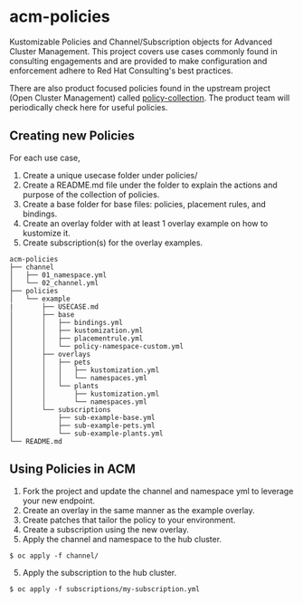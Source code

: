 # acm-policies

Kustomizable Policies and Channel/Subscription objects for Advanced Cluster Management. This project covers use cases commonly found in consulting engagements and are provided to make configuration and enforcement adhere to Red Hat Consulting's best practices.

There are also product focused policies found in the upstream project (Open Cluster Management) called [policy-collection](https://github.com/open-cluster-management/policy-collection). The product team will periodically check here for useful policies.


## Creating new Policies

For each use case,
1. Create a unique usecase folder under policies/
2. Create a README.md file under the folder to explain the actions and purpose of the collection of policies.
3. Create a base folder for base files: policies, placement rules, and bindings.
4. Create an overlay folder with at least 1 overlay example on how to kustomize it.
5. Create subscription(s) for the overlay examples.


```
acm-policies
├── channel
│   ├── 01_namespace.yml
│   └── 02_channel.yml
├── policies
│   └── example
|       ├── USECASE.md
│       ├── base
│       │   ├── bindings.yml
│       │   ├── kustomization.yml
│       │   ├── placementrule.yml
│       │   └── policy-namespace-custom.yml
│       ├── overlays
│       │   ├── pets
│       │   │   ├── kustomization.yml
│       │   │   └── namespaces.yml
│       │   └── plants
│       │       ├── kustomization.yml
│       │       └── namespaces.yml
│       └── subscriptions
│           ├── sub-example-base.yml
│           ├── sub-example-pets.yml
│           └── sub-example-plants.yml
└── README.md

```

## Using Policies in ACM

1. Fork the project and update the channel and namespace yml to leverage your new endpoint.
2. Create an overlay in the same manner as the example overlay.
3. Create patches that tailor the policy to your environment.
4. Create a subscription using the new overlay.
5. Apply the channel and namespace to the hub cluster.
```
$ oc apply -f channel/
```
5. Apply the subscription to the hub cluster.
```
$ oc apply -f subscriptions/my-subscription.yml
```

